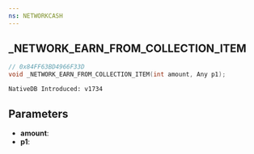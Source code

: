 ```yaml
---
ns: NETWORKCASH
---
```

## _NETWORK_EARN_FROM_COLLECTION_ITEM

```c
// 0x84FF63BD4966F33D
void _NETWORK_EARN_FROM_COLLECTION_ITEM(int amount, Any p1);
```

```
NativeDB Introduced: v1734
```

## Parameters
* **amount**:
* **p1**:
